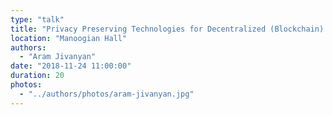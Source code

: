 ```yaml
---
type: "talk"
title: "Privacy Preserving Technologies for Decentralized (Blockchain) applications"
location: "Manoogian Hall"
authors:
  - "Aram Jivanyan"
date: "2018-11-24 11:00:00"
duration: 20
photos:
  - "../authors/photos/aram-jivanyan.jpg"
---
```

